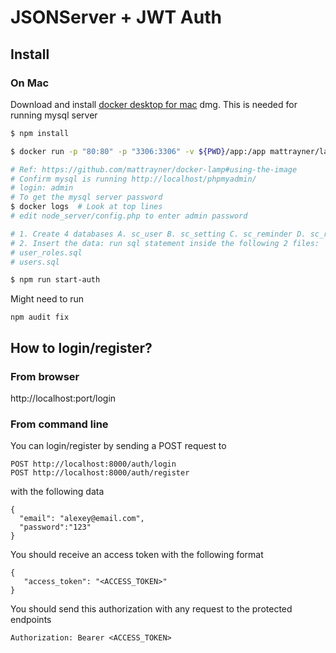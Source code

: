 # JSONServer + JWT Auth


## Install

### On Mac
Download and install [docker desktop for mac](https://hub.docker.com/editions/community/docker-ce-desktop-mac) dmg. This is needed for running mysql server

```bash
$ npm install

$ docker run -p "80:80" -p "3306:3306" -v ${PWD}/app:/app mattrayner/lamp:latest-1804 

# Ref: https://github.com/mattrayner/docker-lamp#using-the-image
# Confirm mysql is running http://localhost/phpmyadmin/ 
# login: admin 
# To get the mysql server password 
$ docker logs  # Look at top lines
# edit node_server/config.php to enter admin password

# 1. Create 4 databases A. sc_user B. sc_setting C. sc_reminder D. sc_recommendation
# 2. Insert the data: run sql statement inside the following 2 files:
# user_roles.sql
# users.sql

$ npm run start-auth
```

Might need to run
```
npm audit fix
```

## How to login/register?

### From browser

http://localhost:port/login


### From command line

You can login/register by sending a POST request to

```
POST http://localhost:8000/auth/login
POST http://localhost:8000/auth/register
```
with the following data 

```
{
  "email": "alexey@email.com",
  "password":"123"
}
```

You should receive an access token with the following format 

```
{
   "access_token": "<ACCESS_TOKEN>"
}
```


You should send this authorization with any request to the protected endpoints

```
Authorization: Bearer <ACCESS_TOKEN>
```
